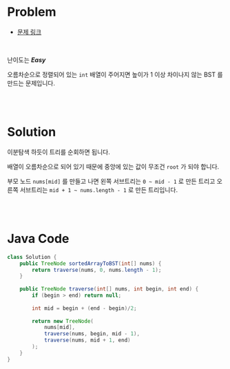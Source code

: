 # Problem

- [문제 링크](https://leetcode.com/problems/convert-sorted-array-to-binary-search-tree/)

<br>

난이도는 **_Easy_**

오름차순으로 정렬되어 있는 `int` 배열이 주어지면 높이가 1 이상 차이나지 않는 BST 를 만드는 문제입니다.

<br><br>

# Solution

이분탐색 하듯이 트리를 순회하면 됩니다.

배열이 오름차순으로 되어 있기 때문에 중앙에 있는 값이 무조건 `root` 가 되야 합니다.

부모 노드 `nums[mid]` 를 만들고 나면 왼쪽 서브트리는 `0 ~ mid - 1` 로 만든 트리고 오른쪽 서브트리는 `mid + 1 ~ nums.length - 1` 로 만든 트리입니다.

<br><br>

# Java Code

```java
class Solution {
    public TreeNode sortedArrayToBST(int[] nums) {
        return traverse(nums, 0, nums.length - 1);
    }
    
    public TreeNode traverse(int[] nums, int begin, int end) {
        if (begin > end) return null;
        
        int mid = begin + (end - begin)/2;
        
        return new TreeNode(
            nums[mid],
            traverse(nums, begin, mid - 1),
            traverse(nums, mid + 1, end)
        );
    }
}
```
